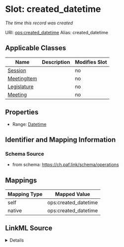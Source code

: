 

# Slot: created_datetime 


_The time this record was created_





URI: [ops:created_datetime](https://ch.paf.link/schema/operations/created_datetime)
Alias: created_datetime

<!-- no inheritance hierarchy -->





## Applicable Classes

| Name | Description | Modifies Slot |
| --- | --- | --- |
| [Session](Session.md) |  |  no  |
| [MeetingItem](MeetingItem.md) |  |  no  |
| [Legislature](Legislature.md) |  |  no  |
| [Meeting](Meeting.md) |  |  no  |







## Properties

* Range: [Datetime](Datetime.md)





## Identifier and Mapping Information







### Schema Source


* from schema: https://ch.paf.link/schema/operations




## Mappings

| Mapping Type | Mapped Value |
| ---  | ---  |
| self | ops:created_datetime |
| native | ops:created_datetime |




## LinkML Source

<details>
```yaml
name: created_datetime
description: The time this record was created
from_schema: https://ch.paf.link/schema/operations
rank: 1000
alias: created_datetime
domain_of:
- Legislature
- Session
- Meeting
- MeetingItem
range: datetime

```
</details>